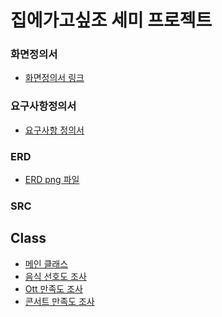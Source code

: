 # 집에가고싶조 세미 프로젝트

### 화면정의서
- [화면정의서 링크](./src/%ED%99%94%EB%A9%B4%EC%A0%95%EC%9D%98%EC%84%9C(%EC%A7%91%EC%97%90%EA%B0%80%EA%B3%A0%EC%8B%B6%EC%A1%B0).pdf)
### 요구사항정의서
- [요구사항 정의서](./src/%EC%9A%94%EA%B5%AC%EC%82%AC%ED%95%AD%EC%A0%95%EC%9D%98%EC%84%9C(%EC%A7%91%EC%97%90%EA%B0%80%EA%B3%A0%EC%8B%B6%EC%A1%B0).xlsx.pdf)
### ERD
- [ERD png 파일](./src/Concert_Survey.png)
### SRC
## Class
- [메인 클래스](./src/Main.java)
- [음식 선호도 조사](./src/FoodSurvey.java)
- [Ott 만족도 조사](./src/OttSurvey.java)
- [콘서트 만족도 조사](./src/ConcertSurvey.java)


